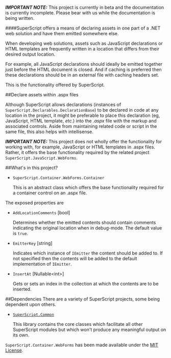 _**IMPORTANT NOTE:**_ This project is currently in beta and the documentation is currently incomplete. Please bear with us while the documentation is being written.

####SuperScript offers a means of declaring assets in one part of a .NET web solution and have them emitted somewhere else.


When developing web solutions, assets such as JavaScript declarations or HTML templates are frequently written in a location that differs from their desired output location.

For example, all JavaScript declarations should ideally be emitted together just before the HTML document is closed. And if caching is preferred then these declarations should be in an external file with caching headers set.

This is the functionality offered by SuperScript.

##Declare assets within .aspx files

Although SuperScript allows declarations (instances of `SuperScript.Declarables.DeclarationBase`) to be declared in code at 
any location in the project, it might be preferable to place this declaration (eg, JavaScript, HTML template, _etc._) into 
the _.aspx_ file with the markup and associated controls. Aside from maintaining related code or script in the same file, this 
also helps with intellisense.

_**IMPORTANT NOTE:**_ This project does not wholly offer the functionality for working with, for example, JavaScript or HTML templates in .aspx files. Rather, it offers the base functionality required by the related project `SuperScript.JavaScript.WebForms`.


##What's in this project?

* `SuperScript.Container.WebForms.Container`

  This is an abstract class which offers the base functionality required for a container control on an .aspx file.

The exposed properties are
* `AddLocationComments` [bool]

  Determines whether the emitted contents should contain comments indicating the original location when in debug-mode. The default value is `true`.

* `EmitterKey` [string]

  Indicates which instance of `IEmitter` the content should be added to. If not specified then the contents will be added to the default implementation of `IEmitter`.

* `InsertAt` [Nullable&lt;int&gt;]

  Gets or sets an index in the collection at which the contents are to be inserted.

##Dependencies
There are a variety of SuperScript projects, some being dependent upon others.

* [`SuperScript.Common`](https://github.com/Supertext/SuperScript.Common)

  This library contains the core classes which facilitate all other SuperScript modules but which won't produce any meaningful output on its own.
  

`SuperScript.Container.WebForms` has been made available under the [MIT License](https://github.com/Supertext/SuperScript.Container.WebForms/blob/master/LICENSE).
